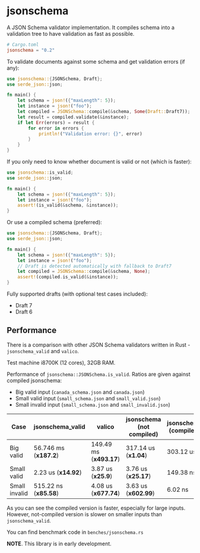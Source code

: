 # jsonschema

A JSON Schema validator implementation. It compiles schema into a validation tree to have validation as fast as possible.

```toml
# Cargo.toml
jsonschema = "0.2"
```

To validate documents against some schema and get validation errors (if any):

```rust
use jsonschema::{JSONSchema, Draft};
use serde_json::json;

fn main() {
    let schema = json!({"maxLength": 5});
    let instance = json!("foo");
    let compiled = JSONSchema::compile(&schema, Some(Draft::Draft7));
    let result = compiled.validate(&instance);
    if let Err(errors) = result {
        for error in errors {
            println!("Validation error: {}", error)
        }   
    }
}
``` 

If you only need to know whether document is valid or not (which is faster):

```rust
use jsonschema::is_valid;
use serde_json::json;

fn main() {
    let schema = json!({"maxLength": 5});
    let instance = json!("foo");
    assert!(is_valid(&schema, &instance));
}
```

Or use a compiled schema (preferred):

```rust
use jsonschema::{JSONSchema, Draft};
use serde_json::json;

fn main() {
    let schema = json!({"maxLength": 5});
    let instance = json!("foo");
    // Draft is detected automatically with fallback to Draft7
    let compiled = JSONSchema::compile(&schema, None);
    assert!(compiled.is_valid(&instance));
}
```

Fully supported drafts (with optional test cases included):
- Draft 7
- Draft 6

## Performance

There is a comparison with other JSON Schema validators written in Rust - `jsonschema_valid` and `valico`.

Test machine i8700K (12 cores), 32GB RAM.

Performance of `jsonschema::JSONSchema.is_valid`. Ratios are given against compiled jsonschema:

- Big valid input (`canada_schema.json` and `canada.json`)
- Small valid input (`small_schema.json` and `small_valid.json`)
- Small invalid input (`small_schema.json` and `small_invalid.json`)

| Case          | jsonschema_valid       | valico                  | jsonschema (not compiled) | jsonschema (compiled) |
| ------------- | ---------------------- | ----------------------- | ------------------------- | --------------------- |
| Big valid     | 56.746 ms (**x187.2**) | 149.49 ms (**x493.17**) | 317.14 us (**x1.04**)     | 303.12 us             |
| Small valid   | 2.23 us   (**x14.92**) | 3.87 us   (**x25.9**)   | 3.76 us   (**x25.17**)    | 149.38 ns             |
| Small invalid | 515.22 ns (**x85.58**) | 4.08 us   (**x677.74**) | 3.63 us   (**x602.99**)   | 6.02 ns               |

As you can see the compiled version is faster, especially for large inputs. However, not-compiled version is slower
on smaller inputs than `jsonschema_valid`.

You can find benchmark code in `benches/jsonschema.rs`

**NOTE**. This library is in early development.